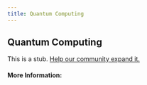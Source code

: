 ```yaml
---
title: Quantum Computing
---
```


## Quantum Computing

This is a stub. [Help our community expand it.](https://github.com/freeCodeCamp/guide-articles/tree/master/articles/Computer-Science/Quantum-Computing/index.md)

<!-- The article goes here, in GitHub-flavored Markdown. Feel free to add YouTube videos, images, and CodePen/JSBin embeds  -->

#### More Information:
<!-- Please add any articles you think might be helpful to read before writing the article -->


